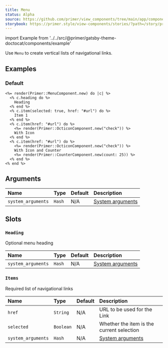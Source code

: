 ```yaml
---
title: Menu
status: Alpha
source: https://github.com/primer/view_components/tree/main/app/components/primer/menu_component.rb
storybook: https://primer.style/view-components/stories/?path=/story/primer-menu-component
---
```


import Example from '../../src/@primer/gatsby-theme-doctocat/components/example'

<!-- Warning: AUTO-GENERATED file, do not edit. Add code comments to your Ruby instead <3 -->

Use `Menu` to create vertical lists of navigational links.

## Examples

### Default

<Example src="<nav class='menu'>  <span class='menu-heading'>    Heading</span>    <a href='#url' aria-current='page' class='menu-item'>    Item 1</a>    <a href='#url' class='menu-item'>    <svg aria-hidden='true' viewBox='0 0 16 16' version='1.1' height='16' width='16' class='octicon octicon-check'>    <path fill-rule='evenodd' d='M13.78 4.22a.75.75 0 010 1.06l-7.25 7.25a.75.75 0 01-1.06 0L2.22 9.28a.75.75 0 011.06-1.06L6 10.94l6.72-6.72a.75.75 0 011.06 0z'></path></svg>    With Icon</a>    <a href='#url' class='menu-item'>    <svg aria-hidden='true' viewBox='0 0 16 16' version='1.1' height='16' width='16' class='octicon octicon-check'>    <path fill-rule='evenodd' d='M13.78 4.22a.75.75 0 010 1.06l-7.25 7.25a.75.75 0 01-1.06 0L2.22 9.28a.75.75 0 011.06-1.06L6 10.94l6.72-6.72a.75.75 0 011.06 0z'></path></svg>    With Icon and Counter    <span title='25' class='Counter'>25</span></a></nav>" />

```erb
<%= render(Primer::MenuComponent.new) do |c| %>
  <% c.heading do %>
    Heading
  <% end %>
  <% c.item(selected: true, href: "#url") do %>
    Item 1
  <% end %>
  <% c.item(href: "#url") do %>
    <%= render(Primer::OcticonComponent.new("check")) %>
    With Icon
  <% end %>
  <% c.item(href: "#url") do %>
    <%= render(Primer::OcticonComponent.new("check")) %>
    With Icon and Counter
    <%= render(Primer::CounterComponent.new(count: 25)) %>
  <% end %>
<% end %>
```

## Arguments

| Name | Type | Default | Description |
| :- | :- | :- | :- |
| `system_arguments` | `Hash` | N/A | [System arguments](/system-arguments) |

## Slots

### `Heading`

Optional menu heading

| Name | Type | Default | Description |
| :- | :- | :- | :- |
| `system_arguments` | `Hash` | N/A | [System arguments](/system-arguments) |

### `Items`

Required list of navigational links

| Name | Type | Default | Description |
| :- | :- | :- | :- |
| `href` | `String` | N/A | URL to be used for the Link |
| `selected` | `Boolean` | N/A | Whether the item is the current selection |
| `system_arguments` | `Hash` | N/A | [System arguments](/system-arguments) |
